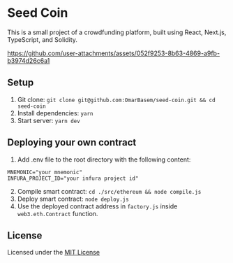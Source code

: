 # Seed Coin

This is a small project of a crowdfunding platform, built using React, Next.js, TypeScript, and Solidity.

https://github.com/user-attachments/assets/052f9253-8b63-4869-a9fb-b3974d26c6a1

## Setup

1. Git clone: `git clone git@github.com:OmarBasem/seed-coin.git && cd seed-coin`
2. Install dependencies: `yarn`
3. Start server: `yarn dev`

## Deploying your own contract

1. Add .env file to the root directory with the following content:
```
MNEMONIC="your mnemonic"
INFURA_PROJECT_ID="your infura project id"
```
2. Compile smart contract: `cd ./src/ethereum && node compile.js`
3. Deploy smart contract: `node deploy.js`
4. Use the deployed contract address in `factory.js` inside `web3.eth.Contract` function.

## License

Licensed under the [MIT License](https://opensource.org/licenses/MIT)
